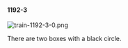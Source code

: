 #### 1192-3
![train-1192-3-0.png](https://github.com/lil-lab/nlvr/raw/master/nlvr/train/images/59/train-1192-3-0.png "train-1192-3-0.png")

There are two boxes with a black circle.